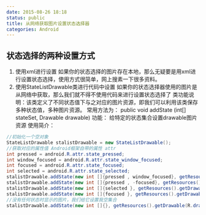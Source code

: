 ```yaml
---
date: 2015-08-26 18:18
status: public
title: 从网络获取图片设置状态选择器
categories: Android
---
```


## 状态选择的两种设置方式
1. 使用xml进行设置
如果你的状态选择的图片存在本地，那么无疑要是用xml进行设置状态选择，使用方式很简单，网上搜素一下很多资料。
2. 使用StateListDrawable类进行代码中设置
如果你的状态选择器使用的图片是从网络中获取，那么我们就不得不使用代码来进行设置状态选择了
类功能说明：该类定义了不同状态值下与之对应的图片资源，即我们可以利用该类保存多种状态值，多种图片资源。
    常用方法为：
       public void addState (int[] stateSet, Drawable drawable)
       功能： 给特定的状态集合设置drawable图片资源
使用简介：
```java
//初始化一个空对象  
StateListDrawable stalistDrawable = new StateListDrawable();  
//获取对应的属性值 Android框架自带的属性 attr  
int pressed = android.R.attr.state_pressed;  
int window_focused = android.R.attr.state_window_focused;  
int focused = android.R.attr.state_focused;  
int selected = android.R.attr.state_selected;    
stalistDrawable.addState(new int []{pressed , window_focused}, getResources().getDrawable(R.drawable.pic1));  
stalistDrawable.addState(new int []{pressed , -focused}, getResources().getDrawable(R.drawable.pic2);  
stalistDrawable.addState(new int []{selected }, getResources().getDrawable(R.drawable.pic3);  
stalistDrawable.addState(new int []{focused }, getResources().getDrawable(R.drawable.pic4);  
//没有任何状态时显示的图片，我们给它设置我空集合  
stalistDrawable.addState(new int []{}, getResources().getDrawable(R.drawable.pic5); 
```